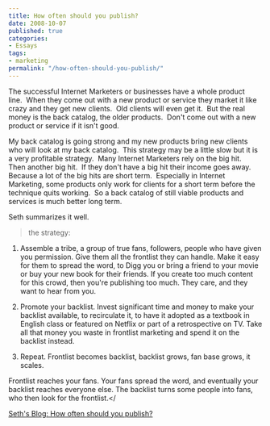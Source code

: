 ```yaml
---
title: How often should you publish?
date: 2008-10-07
published: true
categories:
- Essays
tags:
- marketing
permalink: "/how-often-should-you-publish/"
---
```

The successful Internet Marketers or businesses have a whole product line.  When they come out with a new product or service they market it like crazy and they get new clients.  Old clients will even get it.  But the real money is the back catalog, the older products.  Don't come out with a new product or service if it isn't good.

My back catalog is going strong and my new products bring new clients who will look at my back catalog.  This strategy may be a little slow but it is a very profitable strategy.  Many Internet Marketers rely on the big hit.  Then another big hit.  If they don't have a big hit their income goes away.  Because a lot of the big hits are short term.  Especially in Internet Marketing, some products only work for clients for a short term before the technique quits working.  So a back catalog of still viable products and services is much better long term.

Seth summarizes it well.
>the strategy:

1. Assemble a tribe, a group of true fans, followers, people who have given you permission. Give them all the frontlist they can handle. Make it easy for them to spread the word, to Digg you or bring a friend to your movie or buy your new book for their friends. If you create too much content for this crowd, then you're publishing too much. They care, and they want to hear from you.

2. Promote your backlist. Invest significant time and money to make your backlist available, to recirculate it, to have it adopted as a textbook in English class or featured on Netflix or part of a retrospective on TV. Take all that money you waste in frontlist marketing and spend it on the backlist instead.

3. Repeat. Frontlist becomes backlist, backlist grows, fan base grows, it scales.

Frontlist reaches your fans. Your fans spread the word, and eventually your backlist reaches everyone else. The backlist turns some people into fans, who then look for the frontlist.</

[Seth's Blog: How often should you publish?](https://seths.blog/2008/09/how-often-shoul/)